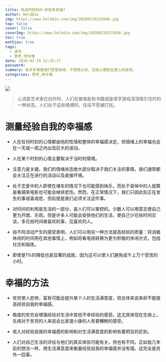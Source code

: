 ```yaml
---
title: 吼呆时刻050-你有多幸福?
author: HoldDie
img: https://www.holddie.com/img/20200219223848.jpg
top: false
cover: false
coverImg: https://www.holddie.com/img/20200219223848.jpg
toc: true
mathjax: true
tags:
  - 读书
  - 思考,快与慢
date: 2020-02-19 22:35:17
password:
summary: 有许多事是我们愿意继续、不想停止的，包括心理和生理上的愉悦。
categories: 思考,快与慢
---
```




![](https://www.holddie.com/img/20200219223848.jpg)



>  心流是艺术家在创作时、人们在被电影和书籍或是填字游戏深深吸引住时的一种状态。人们处于这些情境时，往往不愿被打扰。



# 测量经验自我的幸福感

- 人在任何时刻的心情都由他的性情和整体的幸福感决定，但情绪上的幸福也会在一天或一周之内出现巨大的波动。



- 人在某个时刻的心情主要取决于当时的情境。



- 注意力是关键。我们的情绪状态绝大部分取决于我们关注的事情，我们通常都会关注正在进行的活动以及直接环境。



- 处于恋爱中的人即使在堵车的情况下也可能感到快乐，而处于哀悼中的人就算是看搞笑电影也可能会继续悲伤。然而，在正常情况下，我们只因此刻正在发生的事或喜或悲，但前提是我们必须关注这件事。



- 对时间的利用是生活的一部分，是人们可以掌控的。少数人可以用意志使自己更为开朗、乐观，但是许多人可能会安排他们的生活，使自己少花些时间交谈，多花些时间做喜欢的事、见喜欢的人。



- 由不同活动产生的感受表明，人们可以用另一种方法提高经验的质量：将消极休闲的时间用在其他事情上，例如将看电视转换为更为积极的休闲方式，包括社交和锻炼。



- 即使是1%的降低也是显著的成就，因为这可以使人们避免成千上万个受苦的小时。



# 幸福的方法

- 贫穷使人悲惨，富有可能会提升某个人的生活满意度，但总体来说来却不能提高经验自我的幸福感。



- 极度的贫穷会增强经验对生活中其他不幸经验的感受。这尤其体现在生病上，生病对于贫穷的人来说会比家道小康的人有更糟糕的感受。



- 收入对经验自我的幸福感的影响和对生活满意度的影响有着明显的区别。



- 人们对自己生活的评估与他们的真实体验可能有关，但也有不同。正如我几年前的想法一样，用生活满意度来衡量经验自我的幸福感并没有错。这完全是另外一回事。